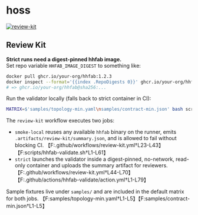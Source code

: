 # hoss

[![review-kit](../../actions/workflows/review-kit.yml/badge.svg)](../../actions/workflows/review-kit.yml)

## Review Kit

**Strict runs need a digest-pinned hhfab image.**  
Set repo variable `HHFAB_IMAGE_DIGEST` to something like:

```bash
docker pull ghcr.io/your-org/hhfab:1.2.3
docker inspect --format='{{index .RepoDigests 0}}' ghcr.io/your-org/hhfab:1.2.3
# => ghcr.io/your-org/hhfab@sha256:...
```

Run the validator locally (falls back to strict container in CI):

```bash
MATRIX=$'samples/topology-min.yaml\nsamples/contract-min.json' bash scripts/hhfab-validate.sh || echo "local fallback"
```

The `review-kit` workflow executes two jobs:

- `smoke-local` reuses any available `hhfab` binary on the runner, emits `.artifacts/review-kit/summary.json`, and is allowed to fail without blocking CI. 【F:.github/workflows/review-kit.yml†L23-L43】【F:scripts/hhfab-validate.sh†L1-L61】
- `strict` launches the validator inside a digest-pinned, no-network, read-only container and uploads the summary artifact for reviewers. 【F:.github/workflows/review-kit.yml†L44-L70】【F:.github/actions/hhfab-validate/action.yml†L1-L79】

Sample fixtures live under `samples/` and are included in the default matrix for both jobs. 【F:samples/topology-min.yaml†L1-L5】【F:samples/contract-min.json†L1-L5】
